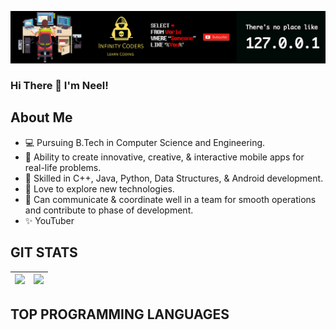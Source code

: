 <!-- - 👋 Hi, I’m @neelrshah
- 👀 I’m interested in Android Development and Python
- 🌱 I’m currently Doing Btech in cse 
- 📫 How to reach me ... www.linkedin.com/in/neel-shah-029650190 
 -->
<!---
neelrshah/neelrshah is a ✨ special ✨ repository because its `README.md` (this file) appears on your GitHub profile.
You can click the Preview link to take a look at your changes.
--->

<a href="https://www.youtube.com/codingpotter"><img align="center" src="https://github.com/neelrshah/neelrshah/blob/main/Youtube%20Banner.png"/></a>
                                                                                              
### Hi There 👋 I'm Neel!

## About Me
- 💻 Pursuing B.Tech in Computer Science and Engineering.
- 📱  Ability to create innovative, creative, & interactive mobile apps for real-life problems.
- 🥉 Skilled in C++, Java, Python, Data Structures, & Android development.
- 🤍 Love to explore new technologies.
- 💪 Can communicate & coordinate well in a team for smooth operations and contribute to phase of development.
- ✨ YouTuber


## GIT STATS
<img src="https://github-readme-stats.vercel.app/api?username=neelrshah&&show_icons=true&count_private=true&theme=radical"/>|<img src="https://github-readme-streak-stats.herokuapp.com/?user=neelrshah&theme=radical"/>|
|---|---|

## TOP PROGRAMMING LANGUAGES 
